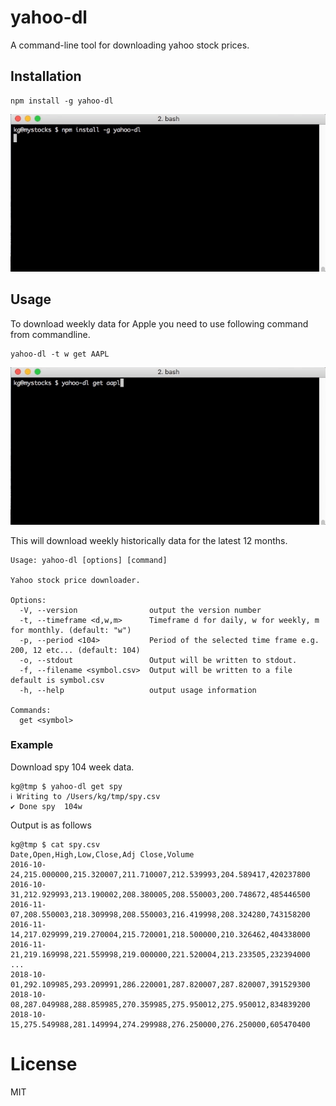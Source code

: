 # yahoo-dl
A command-line tool for downloading yahoo stock prices.

## Installation

    npm install -g yahoo-dl

![yahoo-dl installation](docs/installation.gif?raw=true "yahoo-dl installation")    

## Usage

To download weekly data for Apple you need to use following command from commandline.

    yahoo-dl -t w get AAPL

![Download Stock Price](docs/download-data.gif?raw=true "Download Stock Price") 

This will download weekly historically data for the latest 12 months. 


    Usage: yahoo-dl [options] [command]

    Yahoo stock price downloader.

    Options:
      -V, --version                output the version number
      -t, --timeframe <d,w,m>      Timeframe d for daily, w for weekly, m for monthly. (default: "w")
      -p, --period <104>           Period of the selected time frame e.g. 200, 12 etc... (default: 104)
      -o, --stdout                 Output will be written to stdout.
      -f, --filename <symbol.csv>  Output will be written to a file default is symbol.csv
      -h, --help                   output usage information

    Commands:
      get <symbol>
      
### Example

Download spy 104 week data.

    kg@tmp $ yahoo-dl get spy
    ℹ Writing to /Users/kg/tmp/spy.csv
    ✔ Done spy  104w

Output is as follows

    kg@tmp $ cat spy.csv
    Date,Open,High,Low,Close,Adj Close,Volume
    2016-10-24,215.000000,215.320007,211.710007,212.539993,204.589417,420237800
    2016-10-31,212.929993,213.190002,208.380005,208.550003,200.748672,485446500
    2016-11-07,208.550003,218.309998,208.550003,216.419998,208.324280,743158200
    2016-11-14,217.029999,219.270004,215.720001,218.500000,210.326462,404338000
    2016-11-21,219.169998,221.559998,219.000000,221.520004,213.233505,232394000
    ...
    2018-10-01,292.109985,293.209991,286.220001,287.820007,287.820007,391529300
    2018-10-08,287.049988,288.859985,270.359985,275.950012,275.950012,834839200
    2018-10-15,275.549988,281.149994,274.299988,276.250000,276.250000,605470400


# License 

MIT

